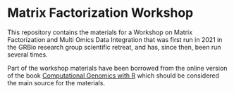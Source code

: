 # Matrix Factorization Workshop

This repository contains the materials for a Workshop on Matrix Factorization and Multi Omics Data Integration that was first run in 2021 in the GRBio research group scientific retreat, and has, since then, been run several times.

Part of the workshop materials have been borrowed from the online version of the book [Computational Genomics with R](https://compgenomr.github.io/book/) which should be considered the main source for the materials.

